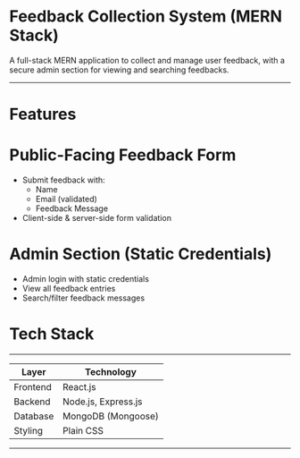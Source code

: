 # Feedback Collection System (MERN Stack)

A full-stack MERN application to collect and manage user feedback, with a secure admin section for viewing and searching feedbacks.

---

# Features

# Public-Facing Feedback Form
- Submit feedback with:
  - Name
  - Email (validated)
  - Feedback Message
- Client-side & server-side form validation

# Admin Section (Static Credentials)
- Admin login with static credentials
- View all feedback entries
- Search/filter feedback messages

# Tech Stack
__________________________________________ 
| Layer         | Technology             |
|---------------|------------------------|
| Frontend      | React.js               |
| Backend       | Node.js, Express.js    |
| Database      |  MongoDB (Mongoose)    |
| Styling       |  Plain CSS             |
__________________________________________

